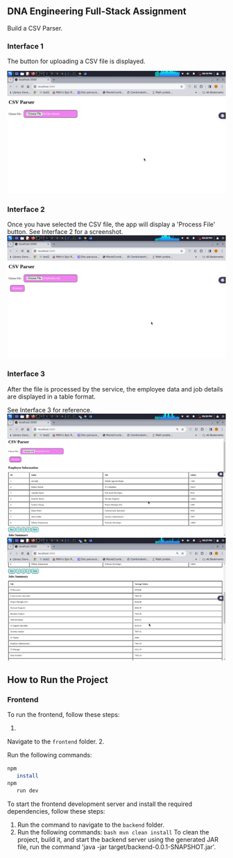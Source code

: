 ## DNA Engineering Full-Stack Assignment
Build a CSV Parser.

### Interface 1

The button for uploading a CSV file is displayed.




![Interface 1](./static/1.png)

### Interface 2
Once you have selected the CSV file, the app will display a 'Process File' button.
See Interface 2 for a screenshot.
![Interface 2](./static/2.png)


### Interface 3
After the file is processed by the service, the employee data and job details are displayed in a table format.

See Interface 3 for reference.
![Interface 3](./static/3.png)
![Interface 3](./static/4.png)


## How to Run the Project

### Frontend

To run the frontend, follow these steps:

1.


Navigate to the `frontend` folder.
2.

Run the following commands:

```bash
npm
   install
npm
   run dev
```


To start the frontend development server and install the required dependencies, follow these steps:


1. Run the command to navigate to the `backend` folder.
2. Run the following commands:
   ```bash mvn clean install```
   To clean the project, build
   it, and start the backend server using the generated JAR file, run the command 'java -jar target/backend-0.0.1-SNAPSHOT.jar'.
 